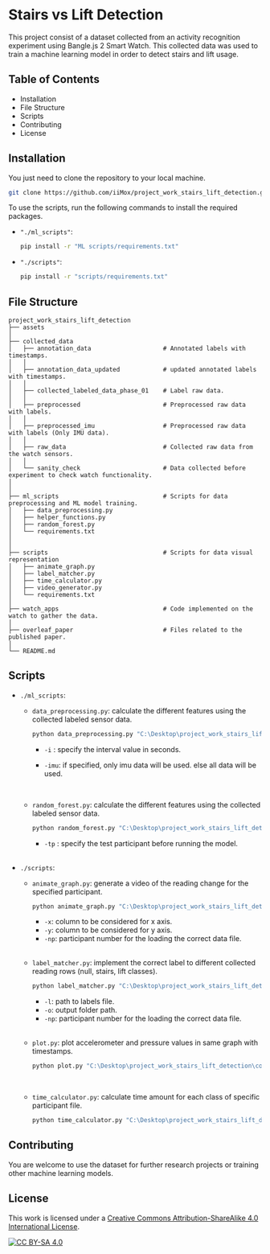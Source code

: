 # Stairs vs Lift Detection

This project consist of a dataset collected from an activity recognition experiment using Bangle.js 2 Smart Watch. This collected data was used to train a machine learning model in order to detect stairs and lift usage.

## Table of Contents

-   Installation
-   File Structure
-   Scripts
-   Contributing
-   License

## Installation

You just need to clone the repository to your local machine.

```bash
git clone https://github.com/iiMox/project_work_stairs_lift_detection.git
```

To use the scripts, run the following commands to install the required packages.

-   `"./ml_scripts"`:

    ```bash
    pip install -r "ML scripts/requirements.txt"
    ```

-   `"./scripts"`:

    ```bash
    pip install -r "scripts/requirements.txt"
    ```

## File Structure

```
project_work_stairs_lift_detection
├── assets
│
├── collected_data
│   ├── annotation_data                    # Annotated labels with timestamps.
│   │
│   ├── annotation_data_updated            # updated annotated labels with timestamps.
│   │
│   ├── collected_labeled_data_phase_01    # Label raw data.
│   │
│   ├── preprocessed                       # Preprocessed raw data with labels.
│   │
│   ├── preprocessed_imu                   # Preprocessed raw data with labels (Only IMU data).
│   │
│   ├── raw_data                           # Collected raw data from the watch sensors.
│   │
│   └── sanity_check                       # Data collected before experiment to check watch functionality.
│
│
├── ml_scripts                             # Scripts for data preprocessing and ML model training.
│   ├── data_preprocessing.py
│   ├── helper_functions.py
│   ├── random_forest.py
│   └── requirements.txt
│
│
├── scripts                                # Scripts for data visual representation
│   ├── animate_graph.py
│   ├── label_matcher.py
│   ├── time_calculator.py
│   ├── video_generator.py
│   └── requirements.txt
│
├── watch_apps                             # Code implemented on the watch to gather the data.
│
├── overleaf_paper                         # Files related to the published paper.
│
└── README.md
```

## Scripts

-   `./ml_scripts`:

    -   `data_preprocessing.py`: calculate the different features using the collected labeled sensor data.

        ```bash
        python data_preprocessing.py "C:\Desktop\project_work_stairs_lift_detection\collected_data\" -i 4 -imu
        ```

        -   `-i` : specify the interval value in seconds.

        -   `-imu`: if specified, only imu data will be used. else all data will be used.

        <br />

    -   `random_forest.py`: calculate the different features using the collected labeled sensor data.

        ```bash
        python random_forest.py "C:\Desktop\project_work_stairs_lift_detection\collected_data\" -tp 9
        ```

        -   `-tp` : specify the test participant before running the model.

    <br />

-   `./scripts`:

    -   `animate_graph.py`: generate a video of the reading change for the specified participant.

        ```bash
        python animate_graph.py "C:\Desktop\project_work_stairs_lift_detection\collected_data\collected_labeled_data_phase_01\" -x Timestamp -y Pressure -np 05
        ```

        -   `-x`: column to be considered for x axis.
        -   `-y`: column to be considered for y axis.
        -   `-np`: participant number for the loading the correct data file.

        <br />

    -   `label_matcher.py`: implement the correct label to different collected reading rows (null, stairs, lift classes).

        ```bash
        python label_matcher.py "C:\Desktop\project_work_stairs_lift_detection\collected_data\raw_data\datalogs_participant1.csv" -l "C:\Desktop\project_work_stairs_lift_detection\collected_data\annotation_data-updated\data_participant1.csv" -o "C:\Desktop\project_work_stairs_lift_detection\collected_data\" -np 01
        ```

        -   `-l`: path to labels file.
        -   `-o`: output folder path.
        -   `-np`: participant number for the loading the correct data file.

        <br />

    -   `plot.py`: plot accelerometer and pressure values in same graph with timestamps.

        ```bash
        python plot.py "C:\Desktop\project_work_stairs_lift_detection\collected_data\raw_data\datalogs_participant1.csv\"
        ```

        <br />

    -   `time_calculator.py`: calculate time amount for each class of specific participant file.

        ```bash
        python time_calculator.py "C:\Desktop\project_work_stairs_lift_detection\collected_data\collected_labeled_data_phase_01\participant 01.csv\"
        ```

## Contributing

You are welcome to use the dataset for further research projects or training other machine learning models.

## License
This work is licensed under a
[Creative Commons Attribution-ShareAlike 4.0 International License][cc-by-sa].

[![CC BY-SA 4.0][cc-by-sa-image]][cc-by-sa]

[cc-by-sa]: http://creativecommons.org/licenses/by-sa/4.0/
[cc-by-sa-image]: https://licensebuttons.net/l/by-sa/4.0/88x31.png
